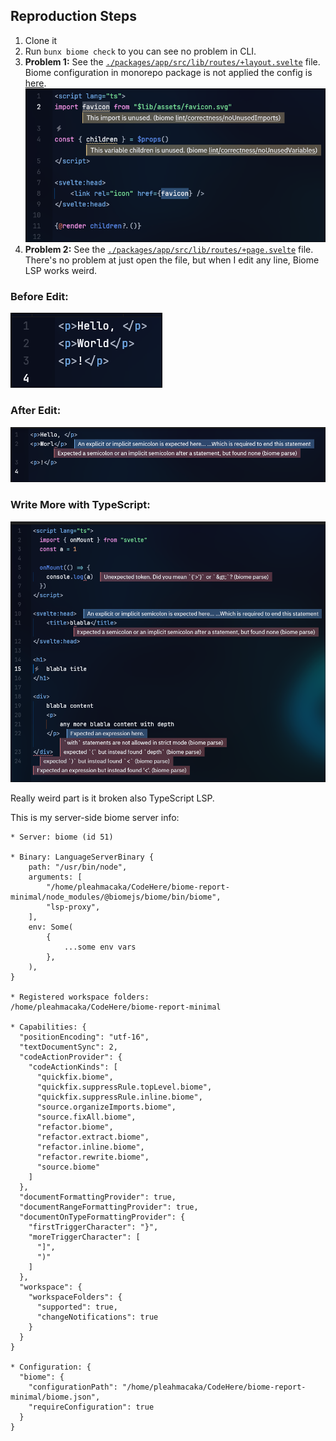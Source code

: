 ## Reproduction Steps

1. Clone it
2. Run `bunx biome check` to you can see no problem in CLI.
3. **Problem 1:** See the [`./packages/app/src/lib/routes/+layout.svelte`](./packages/app/src/lib/routes/+layout.svelte) file. Biome configuration in monorepo package is not applied the config is [here](./packages/app/biome.json).
![](./assets/app-package-biome-config-not-applied.png)
4. **Problem 2:** See the [`./packages/app/src/lib/routes/+page.svelte`](./packages/app/src/lib/routes/+page.svelte) file. There's no problem at just open the file, but when I edit any line, Biome LSP works weird.

### Before Edit:
![](./assets/before-edit.png)

### After Edit:
![](./assets/after-edit.png)

### Write More with TypeScript:
![](./assets/after-write-more.png)

Really weird part is it broken also TypeScript LSP.

This is my server-side biome server info:

```text
* Server: biome (id 51)

* Binary: LanguageServerBinary {
    path: "/usr/bin/node",
    arguments: [
        "/home/pleahmacaka/CodeHere/biome-report-minimal/node_modules/@biomejs/biome/bin/biome",
        "lsp-proxy",
    ],
    env: Some(
        {
            ...some env vars
        },
    ),
}

* Registered workspace folders:
/home/pleahmacaka/CodeHere/biome-report-minimal

* Capabilities: {
  "positionEncoding": "utf-16",
  "textDocumentSync": 2,
  "codeActionProvider": {
    "codeActionKinds": [
      "quickfix.biome",
      "quickfix.suppressRule.topLevel.biome",
      "quickfix.suppressRule.inline.biome",
      "source.organizeImports.biome",
      "source.fixAll.biome",
      "refactor.biome",
      "refactor.extract.biome",
      "refactor.inline.biome",
      "refactor.rewrite.biome",
      "source.biome"
    ]
  },
  "documentFormattingProvider": true,
  "documentRangeFormattingProvider": true,
  "documentOnTypeFormattingProvider": {
    "firstTriggerCharacter": "}",
    "moreTriggerCharacter": [
      "]",
      ")"
    ]
  },
  "workspace": {
    "workspaceFolders": {
      "supported": true,
      "changeNotifications": true
    }
  }
}

* Configuration: {
  "biome": {
    "configurationPath": "/home/pleahmacaka/CodeHere/biome-report-minimal/biome.json",
    "requireConfiguration": true
  }
}
```
